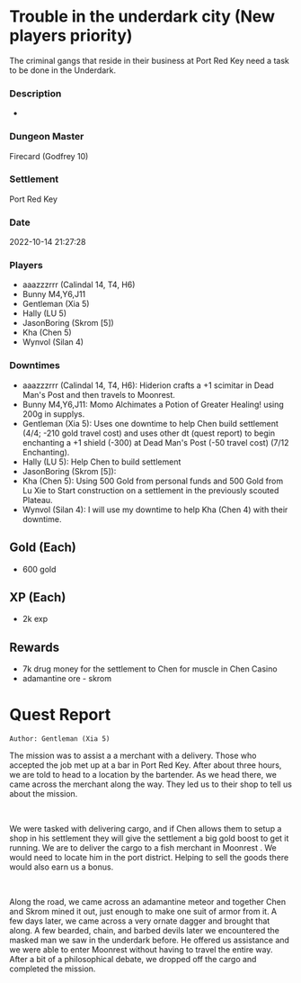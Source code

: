 # Trouble in the underdark city (New players priority)
The criminal gangs that reside in their business at Port Red Key need a task to be done in the Underdark.
### Description
-
### Dungeon Master
Firecard (Godfrey 10)
### Settlement
Port Red Key
### Date
2022-10-14 21:27:28
### Players
* aaazzzrrr (Calindal 14, T4, H6)
* Bunny M4,Y6,J11
* Gentleman (Xia 5)
* Hally (LU 5)
* JasonBoring (Skrom [5])
* Kha (Chen 5)
* Wynvol (Silan 4)
### Downtimes
* aaazzzrrr (Calindal 14, T4, H6): Hiderion crafts a +1 scimitar in Dead Man's Post and then travels to Moonrest.
* Bunny M4,Y6,J11: Momo Alchimates a Potion of Greater Healing! using 200g in supplys.
* Gentleman (Xia 5): Uses one downtime to help Chen build settlement (4/4; -210 gold travel cost) and uses other dt (quest report) to begin enchanting a +1 shield (-300) at Dead Man's Post (-50 travel cost) (7/12 Enchanting).
* Hally (LU 5): Help Chen to build settlement
* JasonBoring (Skrom [5]): 
* Kha (Chen 5): Using 500 Gold from personal funds and 500 Gold from Lu Xie to Start construction on a settlement in the previously scouted Plateau.
* Wynvol (Silan 4): I will use my downtime to help Kha (Chen 4) with their downtime.
## Gold (Each)
* 600 gold
## XP (Each)
* 2k exp
## Rewards
* 7k drug money for the settlement to Chen for muscle in Chen Casino
* adamantine ore - skrom
# Quest Report
`Author: Gentleman (Xia 5)`


The mission was to assist a a merchant with a delivery. Those who accepted the job met up at a bar in Port Red Key. After about three hours, we are told to head to a location by the bartender. As we head there, we came across the merchant along the way. They led us to their shop to tell us about the mission. 

&nbsp;

We were tasked with delivering cargo, and if Chen allows them to setup a shop in his settlement they will give the settlement a big gold boost to get it running. We are to deliver the cargo to a fish merchant in Moonrest . We would need to locate him in the port district. Helping to sell the goods there would also earn us a bonus.

&nbsp;

Along the road, we came across an adamantine meteor and together Chen and Skrom mined it out, just enough to make one suit of armor from it. A few days later, we came across a very ornate dagger and brought that along. A few bearded, chain, and barbed devils later we encountered the masked man we saw in the underdark before. He offered us assistance and we were able to enter Moonrest without having to travel the entire way. After a bit of a philosophical debate, we dropped off the cargo and completed the mission.